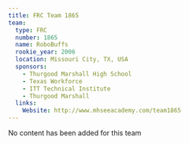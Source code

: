 ```yaml
---
title: FRC Team 1865
team:
  type: FRC
  number: 1865
  name: RoboBuffs
  rookie_year: 2006
  location: Missouri City, TX, USA
  sponsors:
    - Thurgood Marshall High School
    - Texas Workforce
    - ITT Technical Institute
    - Thurgood Marshall
  links:
    Website: http://www.mhseeacademy.com/team1865
---
```

No content has been added for this team